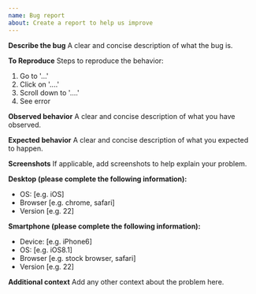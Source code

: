 ```yaml
---
name: Bug report
about: Create a report to help us improve
---
```

<!--
  - Thanks for taking the time to report a bug in the Oppia project.
  - Before filing a new issue, please do a quick search to check that it hasn't
  - already been filed on the [issue tracker](https://github.com/oppia/oppia/issues)._
  -->

**Describe the bug**
A clear and concise description of what the bug is.

**To Reproduce**
Steps to reproduce the behavior:
 1. Go to '...'
 2. Click on '....'
 3. Scroll down to '....'
 4. See error

**Observed behavior**
A clear and concise description of what you have observed.

**Expected behavior**
A clear and concise description of what you expected to happen.

**Screenshots**
If applicable, add screenshots to help explain your problem.

**Desktop (please complete the following information):**
 - OS: [e.g. iOS]
 - Browser [e.g. chrome, safari]
 - Version [e.g. 22]

**Smartphone (please complete the following information):**
 - Device: [e.g. iPhone6]
 - OS: [e.g. iOS8.1]
 - Browser [e.g. stock browser, safari]
 - Version [e.g. 22]

**Additional context**
Add any other context about the problem here.
